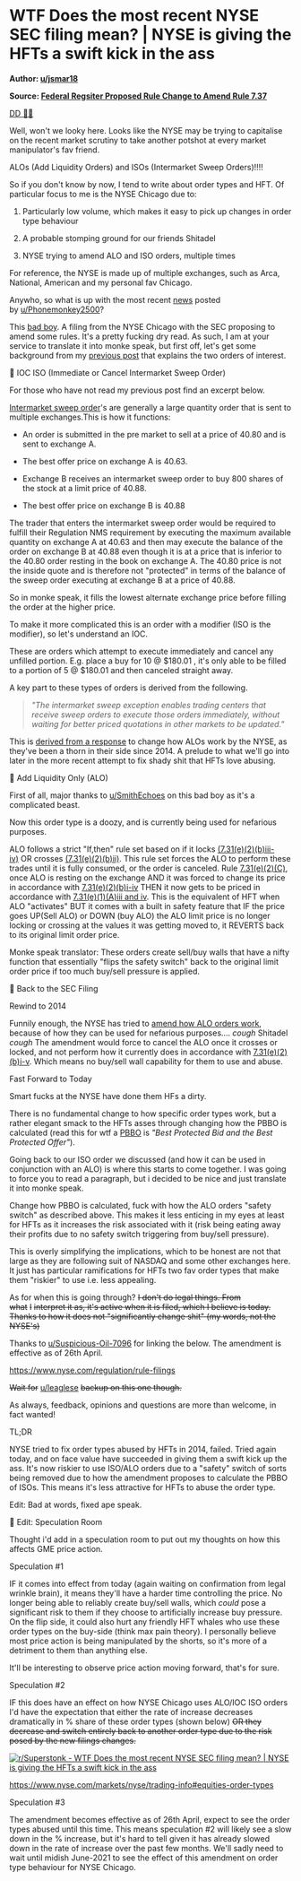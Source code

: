 WTF Does the most recent NYSE SEC filing mean? | NYSE is giving the HFTs a swift kick in the ass
================================================================================================

**Author: [u/jsmar18](https://www.reddit.com/user/jsmar18/)**

**Source: [Federal Regsiter Proposed Rule Change to Amend Rule 7.37](https://www.federalregister.gov/documents/2021/04/14/2021-07592/self-regulatory-organizations-nyse-chicago-inc-notice-of-filing-and-immediate-effectiveness-of)**

[DD 👨‍🔬](https://www.reddit.com/r/Superstonk/search?q=flair_name%3A%22DD%20%F0%9F%91%A8%E2%80%8D%F0%9F%94%AC%22&restrict_sr=1)

Well, won't we looky here. Looks like the NYSE may be trying to capitalise on the recent market scrutiny to take another potshot at every market manipulator's fav friend.

ALOs (Add Liquidity Orders) and ISOs (Intermarket Sweep Orders)!!!!

So if you don't know by now, I tend to write about order types and HFT. Of particular focus to me is the NYSE Chicago due to:

1.  Particularly low volume, which makes it easy to pick up changes in order type behaviour

2.  A probable stomping ground for our friends Shitadel

3.  NYSE trying to amend ALO and ISO orders, multiple times

For reference, the NYSE is made up of multiple exchanges, such as Arca, National, American and my personal fav Chicago.

Anywho, so what is up with the most recent [news](https://www.reddit.com/r/Superstonk/comments/mqisex/well_look_what_gets_published_tomorrow_this/?utm_medium=android_app&utm_source=share) posted by [u/Phonemonkey2500](https://www.reddit.com/u/Phonemonkey2500/)?

This [bad boy](https://www.federalregister.gov/documents/2021/04/14/2021-07592/self-regulatory-organizations-nyse-chicago-inc-notice-of-filing-and-immediate-effectiveness-of). A filing from the NYSE Chicago with the SEC proposing to amend some rules. It's a pretty fucking dry read. As such, I am at your service to translate it into monke speak, but first off, let's get some background from my [previous post](https://www.reddit.com/r/GME/comments/mf1f6n/i_was_missing_a_key_piece_of_the_puzzel_this_is/) that explains the two orders of interest.

🐍 IOC ISO (Immediate or Cancel Intermarket Sweep Order)

For those who have not read my previous post find an excerpt below.

[Intermarket sweep order](https://ibkr.info/article/1734)'s are generally a large quantity order that is sent to multiple exchanges.This is how it functions:

-   An order is submitted in the pre market to sell at a price of 40.80 and is sent to exchange A.

-   The best offer price on exchange A is 40.63.

-   Exchange B receives an intermarket sweep order to buy 800 shares of the stock at a limit price of 40.88.

-   The best offer price on exchange B is 40.88

The trader that enters the intermarket sweep order would be required to fulfill their Regulation NMS requirement by executing the maximum available quantity on exchange A at 40.63 and then may execute the balance of the order on exchange B at 40.88 even though it is at a price that is inferior to the 40.80 order resting in the book on exchange A. The 40.80 price is not the inside quote and is therefore not "protected" in terms of the balance of the sweep order executing at exchange B at a price of 40.88.

So in monke speak, it fills the lowest alternate exchange price before filling the order at the higher price.

To make it more complicated this is an order with a modifier (ISO is the modifier), so let's understand an IOC.

These are orders which attempt to execute immediately and cancel any unfilled portion. E.g. place a buy for 10 @ $180.01 , it's only able to be filled to a portion of 5 @ $180.01 and then canceled straight away.

A key part to these types of orders is derived from the following.

> *"The intermarket sweep exception enables trading centers that receive sweep orders to execute those orders immediately, without waiting for better priced quotations in other markets to be updated."*

This is [derived from a response](https://www.sec.gov/comments/sr-nyse-2014-32/nyse201432-2.pdf) to change how ALOs work by the NYSE, as they've been a thorn in their side since 2014. A prelude to what we'll go into later in the more recent attempt to fix shady shit that HFTs love abusing.

🐍 Add Liquidity Only (ALO)

First of all, major thanks to [u/SmithEchoes](https://www.reddit.com/u/SmithEchoes/) on this bad boy as it's a complicated beast.

Now this order type is a doozy, and is currently being used for nefarious purposes.

ALO follows a strict "If,then" rule set based on if it locks [(7.31(e)(2)(b)iii-iv)](https://nyseguide.srorules.com/rules/document?treeNodeId=csh-da-filter!WKUS-TAL-DOCS-PHC-%7B4A07B716-0F73-46CC-BAC2-43EB20902159%7D--WKUS_TAL_19401%23teid-37) OR crosses [(7.31(e)(2)(b)ii)](https://nyseguide.srorules.com/rules/document?treeNodeId=csh-da-filter!WKUS-TAL-DOCS-PHC-%7B4A07B716-0F73-46CC-BAC2-43EB20902159%7D--WKUS_TAL_19401%23teid-37). This rule set forces the ALO to perform these trades until it is fully consumed, or the order is canceled. Rule [7.31(e)(2)(C)](https://nyseguide.srorules.com/rules/document?treeNodeId=csh-da-filter!WKUS-TAL-DOCS-PHC-%7B4A07B716-0F73-46CC-BAC2-43EB20902159%7D--WKUS_TAL_19401%23teid-37), once ALO is resting on the exchange AND it was forced to change its price in accordance with [7.31(e)(2)(b)i-iv](https://nyseguide.srorules.com/rules/document?treeNodeId=csh-da-filter!WKUS-TAL-DOCS-PHC-%7B4A07B716-0F73-46CC-BAC2-43EB20902159%7D--WKUS_TAL_19401%23teid-37) THEN it now gets to be priced in accordance with [7.31(e)(1)(A)iii and iv](https://nyseguide.srorules.com/rules/document?treeNodeId=csh-da-filter!WKUS-TAL-DOCS-PHC-%7B4A07B716-0F73-46CC-BAC2-43EB20902159%7D--WKUS_TAL_19401%23teid-37). This is the equivalent of HFT when ALO "activates" BUT it comes with a built in safety feature that IF the price goes UP(Sell ALO) or DOWN (buy ALO) the ALO limit price is no longer locking or crossing at the values it was getting moved to, it REVERTS back to its original limit order price.

Monke speak translator: These orders create sell/buy walls that have a nifty function that essentially "flips the safety switch" back to the original limit order price if too much buy/sell pressure is applied.

🐒 Back to the SEC Filing

Rewind to 2014

Funnily enough, the NYSE has tried to [amend how ALO orders work](https://www.federalregister.gov/documents/2014/10/16/2014-24547/self-regulatory-organizations-new-york-stock-exchange-llc-nyse-mkt-inc-order-approving-proposed-rule), because of how they can be used for nefarious purposes.... *cough* Shitadel *cough* The amendment would force to cancel the ALO once it crosses or locked, and not perform how it currently does in accordance with [7.31(e)(2)(b)i-v](https://nyseguide.srorules.com/rules/document?treeNodeId=csh-da-filter!WKUS-TAL-DOCS-PHC-%7B4A07B716-0F73-46CC-BAC2-43EB20902159%7D--WKUS_TAL_19401%23teid-37). Which means no buy/sell wall capability for them to use and abuse.

Fast Forward to Today

Smart fucks at the NYSE have done them HFs a dirty.

There is no fundamental change to how specific order types work, but a rather elegant smack to the HFTs asses through changing how the PBBO is calculated (read this for wtf a [PBBO](https://www.investopedia.com/terms/o/order-protection-rule.asp) is *"Best Protected Bid and the Best Protected Offer"*).

Going back to our ISO order we discussed (and how it can be used in conjunction with an ALO) is where this starts to come together. I was going to force you to read a paragraph, but i decided to be nice and just translate it into monke speak.

Change how PBBO is calculated, fuck with how the ALO orders "safety switch" as described above. This makes it less enticing in my eyes at least for HFTs as it increases the risk associated with it (risk being eating away their profits due to no safety switch triggering from buy/sell pressure).

This is overly simplifying the implications, which to be honest are not that large as they are following suit of NASDAQ and some other exchanges here. It just has particular ramifications for HFTs two fav order types that make them "riskier" to use i.e. less appealing.

As for when this is going through? ~~I don't do legal things. From what~~ ~~I~~ ~~interpret it as, it's active when it is filed, which I believe is today. Thanks to how it does not "significantly change shit" (my words, not the NYSE's)~~

Thanks to [u/Suspicious-Oil-7096](https://www.reddit.com/u/Suspicious-Oil-7096/) for linking the below. The amendment is effective as of 26th April.

<https://www.nyse.com/regulation/rule-filings>

~~Wait for~~ [u/leaglese](https://www.reddit.com/u/leaglese/) ~~backup on this one though.~~

As always, feedback, opinions and questions are more than welcome, in fact wanted!

TL;DR

NYSE tried to fix order types abused by HFTs in 2014, failed. Tried again today, and on face value have succeeded in giving them a swift kick up the ass. It's now riskier to use ISO/ALO orders due to a "safety" switch of sorts being removed due to how the amendment proposes to calculate the PBBO of ISOs. This means it's less attractive for HFTs to abuse the order type.

Edit: Bad at words, fixed ape speak.

🚀 Edit: Speculation Room

Thought i'd add in a speculation room to put out my thoughts on how this affects GME price action.

Speculation #1

IF it comes into effect from today (again waiting on confirmation from legal wrinkle brain), it means they'll have a harder time controlling the price. No longer being able to reliably create buy/sell walls, which *could* pose a significant risk to them if they choose to artificially increase buy pressure. On the flip side, it could also hurt any friendly HFT whales who use these order types on the buy-side (think max pain theory). I personally believe most price action is being manipulated by the shorts, so it's more of a detriment to them than anything else.

It'll be interesting to observe price action moving forward, that's for sure.

Speculation #2

IF this does have an effect on how NYSE Chicago uses ALO/IOC ISO orders I'd have the expectation that either the rate of increase decreases dramatically in % share of these order types (shown below) ~~OR they decrease and switch entirely back to another order type due to the risk posed by the new filings changes.~~

[![r/Superstonk - WTF Does the most recent NYSE SEC filing mean? | NYSE is giving the HFTs a swift kick in the ass](https://preview.redd.it/id5d5vosb5t61.png?width=613&format=png&auto=webp&s=ff59bf80e04a38b39c79850fe56aeffab21d965d)](https://preview.redd.it/id5d5vosb5t61.png?width=613&format=png&auto=webp&s=ff59bf80e04a38b39c79850fe56aeffab21d965d)

https://www.nyse.com/markets/nyse/trading-info#equities-order-types

Speculation #3

The amendment becomes effective as of 26th April, expect to see the order types abused until this time. This means speculation #2 will likely see a slow down in the % increase, but it's hard to tell given it has already slowed down in the rate of increase over the past few months. We'll sadly need to wait until midish June-2021 to see the effect of this amendment on order type behaviour for NYSE Chicago.
